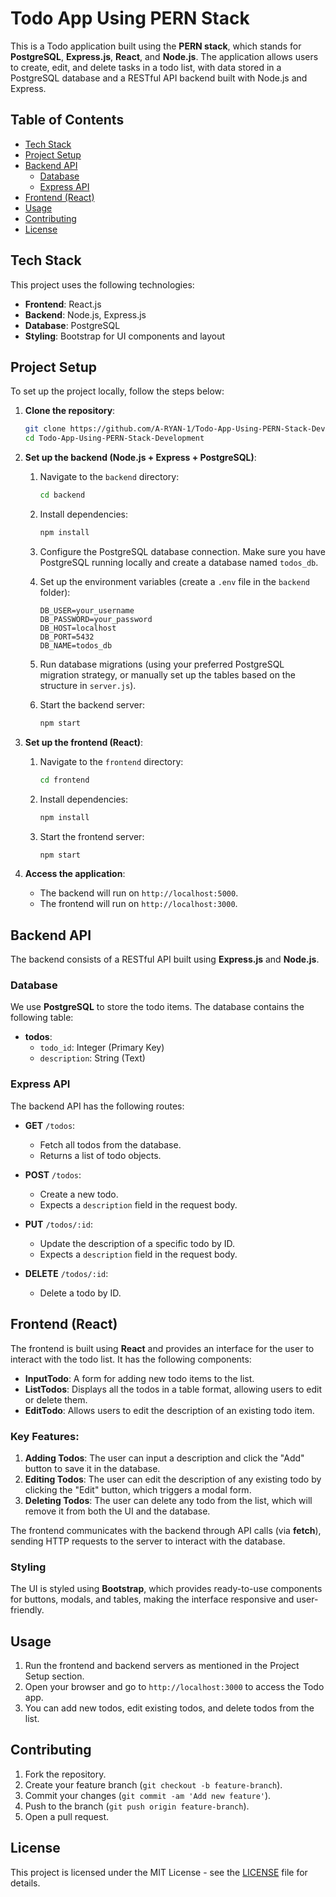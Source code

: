 # Todo App Using PERN Stack

This is a Todo application built using the **PERN stack**, which stands for **PostgreSQL**, **Express.js**, **React**, and **Node.js**. The application allows users to create, edit, and delete tasks in a todo list, with data stored in a PostgreSQL database and a RESTful API backend built with Node.js and Express.

## Table of Contents

- [Tech Stack](#tech-stack)
- [Project Setup](#project-setup)
- [Backend API](#backend-api)
  - [Database](#database)
  - [Express API](#express-api)
- [Frontend (React)](#frontend-react)
- [Usage](#usage)
- [Contributing](#contributing)
- [License](#license)

## Tech Stack

This project uses the following technologies:

- **Frontend**: React.js
- **Backend**: Node.js, Express.js
- **Database**: PostgreSQL
- **Styling**: Bootstrap for UI components and layout

## Project Setup

To set up the project locally, follow the steps below:

1. **Clone the repository**:

    ```bash
    git clone https://github.com/A-RYAN-1/Todo-App-Using-PERN-Stack-Development.git
    cd Todo-App-Using-PERN-Stack-Development
    ```

2. **Set up the backend (Node.js + Express + PostgreSQL)**:
   
    1. Navigate to the `backend` directory:
    
        ```bash
        cd backend
        ```

    2. Install dependencies:
    
        ```bash
        npm install
        ```

    3. Configure the PostgreSQL database connection. Make sure you have PostgreSQL running locally and create a database named `todos_db`.

    4. Set up the environment variables (create a `.env` file in the `backend` folder):

        ```
        DB_USER=your_username
        DB_PASSWORD=your_password
        DB_HOST=localhost
        DB_PORT=5432
        DB_NAME=todos_db
        ```

    5. Run database migrations (using your preferred PostgreSQL migration strategy, or manually set up the tables based on the structure in `server.js`).

    6. Start the backend server:

        ```bash
        npm start
        ```

3. **Set up the frontend (React)**:

    1. Navigate to the `frontend` directory:
    
        ```bash
        cd frontend
        ```

    2. Install dependencies:
    
        ```bash
        npm install
        ```

    3. Start the frontend server:

        ```bash
        npm start
        ```

4. **Access the application**:

    - The backend will run on `http://localhost:5000`.
    - The frontend will run on `http://localhost:3000`.

## Backend API

The backend consists of a RESTful API built using **Express.js** and **Node.js**.

### Database

We use **PostgreSQL** to store the todo items. The database contains the following table:

- **todos**:
  - `todo_id`: Integer (Primary Key)
  - `description`: String (Text)

### Express API

The backend API has the following routes:

- **GET** `/todos`:
    - Fetch all todos from the database.
    - Returns a list of todo objects.

- **POST** `/todos`:
    - Create a new todo.
    - Expects a `description` field in the request body.

- **PUT** `/todos/:id`:
    - Update the description of a specific todo by ID.
    - Expects a `description` field in the request body.

- **DELETE** `/todos/:id`:
    - Delete a todo by ID.

## Frontend (React)

The frontend is built using **React** and provides an interface for the user to interact with the todo list. It has the following components:

- **InputTodo**: A form for adding new todo items to the list.
- **ListTodos**: Displays all the todos in a table format, allowing users to edit or delete them.
- **EditTodo**: Allows users to edit the description of an existing todo item.

### Key Features:

1. **Adding Todos**: The user can input a description and click the "Add" button to save it in the database.
2. **Editing Todos**: The user can edit the description of any existing todo by clicking the "Edit" button, which triggers a modal form.
3. **Deleting Todos**: The user can delete any todo from the list, which will remove it from both the UI and the database.

The frontend communicates with the backend through API calls (via **fetch**), sending HTTP requests to the server to interact with the database.

### Styling

The UI is styled using **Bootstrap**, which provides ready-to-use components for buttons, modals, and tables, making the interface responsive and user-friendly.

## Usage

1. Run the frontend and backend servers as mentioned in the Project Setup section.
2. Open your browser and go to `http://localhost:3000` to access the Todo app.
3. You can add new todos, edit existing todos, and delete todos from the list.

## Contributing

1. Fork the repository.
2. Create your feature branch (`git checkout -b feature-branch`).
3. Commit your changes (`git commit -am 'Add new feature'`).
4. Push to the branch (`git push origin feature-branch`).
5. Open a pull request.

## License

This project is licensed under the MIT License - see the [LICENSE](LICENSE) file for details.
